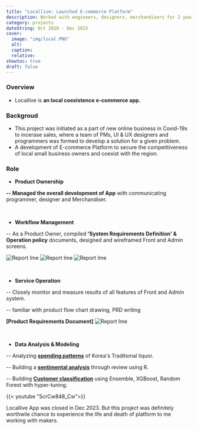 ```yaml
---
title: "Locallive: Launched E-commerce Platform"
description: Worked with engineers, designers, merchandisers for 2 years.
category: projects
dateString: Oct 2020 - Dec 2023
cover:
  image: "img/local.PNG"
  alt:
  caption:
  relative: 
showtoc: true
draft: false
---
```


### Overview
- Locallive is **an local coexistence e-commerce app.**

### Backgroud
- This project was initiated as a part of new online business in Covid-19s to incerase sales,
where a team of PMs, UI & UX designers and programmers was formed to develop a solution for a given problem.
- A development of E-commerce Platform to secure the competitiveness of local small business owners and coexist with the region.
&nbsp;

### Role

* **Product Ownership**

**-- Managed the overall development of App** with communicating programmer, designer and Merchandiser.

&nbsp;
* **Workflow Management**

-- As a Product Owner, compiled **'System Requirements Definition' & Operation policy** documents, designed and wireframed Front and Admin screens.

![Report Ime](/img/xmind.PNG)
![Report Ime](/img/order.PNG)
![Report Ime](/img/userflow.PNG)

&nbsp;
* **Service Operation**

-- Closely monitor and measure results of all features of Front and Admin system.

-- familiar with product flow chart drawing, PRD writing

**[Product Requirements Document]**
![Report Ime](/img/prd.PNG)

&nbsp;
* **Data Analysis & Modeling**

-- Analyzing [**spending patterns**](https://github.com/PikalounJM/E-commerce-Modeling/blob/main/Order%20pattern.ipynb) of Korea's Traditional liquor.

-- Building a [**sentimental analysis**](https://github.com/PikalounJM/E-commerce-Modeling/blob/main/reveiw_%EA%B0%90%EC%84%B1%EB%B6%84%EC%84%9D.R) through review using R.

-- Building [**Customer classification**](https://github.com/PikalounJM/E-commerce-Modeling/blob/main/Locallive_%20Customer%20classification.ipynb) using Ensemble, XGBoost, Random Forest with hyper-tuning.

{{< youtube "ScrCw848_Cw">}}
&nbsp;

Locallive App was closed in Dec 2023. But this project was definitely worthwile chance to experience the life and death of platform to me working with makers.